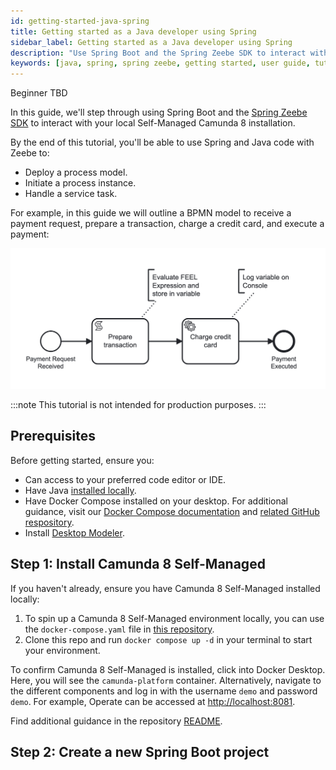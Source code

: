 ```yaml
---
id: getting-started-java-spring
title: Getting started as a Java developer using Spring
sidebar_label: Getting started as a Java developer using Spring
description: "Use Spring Boot and the Spring Zeebe SDK to interact with your local Self-Managed Camunda 8 installation."
keywords: [java, spring, spring zeebe, getting started, user guide, tutorial]
---
```


<span class="badge badge--beginner">Beginner</span>
<span class="badge badge--medium">TBD</span>

In this guide, we'll step through using Spring Boot and the [Spring Zeebe SDK](/apis-tools/spring-zeebe-sdk/getting-started.md) to interact with your local Self-Managed Camunda 8 installation.

By the end of this tutorial, you'll be able to use Spring and Java code with Zeebe to:

- Deploy a process model.
- Initiate a process instance.
- Handle a service task.

For example, in this guide we will outline a BPMN model to receive a payment request, prepare a transaction, charge a credit card, and execute a payment:

![example BPMN model to receive a payment request, prepare a transaction, charge a credit card, and execute a payment](./img/prepare-transaction-example.png)

:::note
This tutorial is not intended for production purposes.
:::

## Prerequisites

Before getting started, ensure you:

- Can access to your preferred code editor or IDE.
- Have Java [installed locally](https://www.java.com/en/download/).
- Have Docker Compose installed on your desktop. For additional guidance, visit our [Docker Compose documentation](/self-managed/setup/deploy/local/docker-compose.md) and [related GitHub respository](https://github.com/camunda/camunda-platform?tab=readme-ov-file#using-docker-compose).
- Install [Desktop Modeler](https://camunda.com/download/modeler/).

## Step 1: Install Camunda 8 Self-Managed

If you haven't already, ensure you have Camunda 8 Self-Managed installed locally:

1. To spin up a Camunda 8 Self-Managed environment locally, you can use the `docker-compose.yaml` file in [this repository](https://github.com/camunda/camunda-platform).
2. Clone this repo and run `docker compose up -d` in your terminal to start your environment.

To confirm Camunda 8 Self-Managed is installed, click into Docker Desktop. Here, you will see the `camunda-platform` container. Alternatively, navigate to the different components and log in with the username `demo` and password `demo`. For example, Operate can be accessed at [http://localhost:8081](http://localhost:8081).

Find additional guidance in the repository [README](https://github.com/camunda/camunda-platform?tab=readme-ov-file#using-docker-compose).

## Step 2: Create a new Spring Boot project
